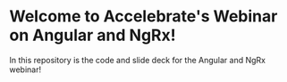 # Welcome to Accelebrate's Webinar on Angular and NgRx!

In this repository is the code and slide deck for the Angular and NgRx webinar!